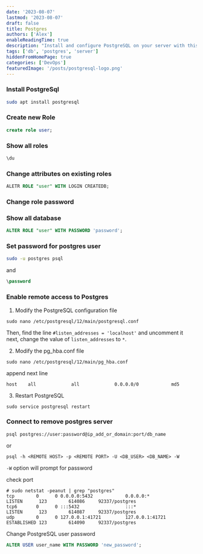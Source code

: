 ```yaml
---
date: '2023-08-07'
lastmod: '2023-08-07'
draft: false
title: Postgres
authors: ['Alex']
enableReadingTime: true
description: "Install and configure PostgreSQL on your server with this easy guide. Learn how to set up roles, databases, enable remote access, and secure your PostgreSQL instance."
tags: ['db', 'postgres', 'server']
hiddenFromHomePage: true
categories: ['DevOps']
featuredImage: '/posts/postgresql-logo.png'
---
```


### Install PostgreSql

```bash
sudo apt install postgresql
```

### Create new Role
```sql
create role user;
```
### Show all roles
```sql
\du
```

### Change attributes on existing roles
```sql
ALETR ROLE "user" WITH LOGIN CREATEDB;
```

### Change role password

### Show all database
```sql
ALTER ROLE "user" WITH PASSWORD 'password';
```


### Set password for postgres user
```bash
sudo -u postgres psql
```
and
```sql
\password
```

### Enable remote access to Postgres
1. Modify the PostgreSQL configuration file
```
sudo nano /etc/postgresql/12/main/postgresql.conf
```
Then, find the line `#listen_addresses = 'localhost'` and uncomment it 
next, change the value of `listen_addresses` to `*`.

2. Modify the pg_hba.conf file

```
sudo nano /etc/postgresql/12/main/pg_hba.conf
```
append next line
```
host    all             all             0.0.0.0/0            md5
```
3. Restart PostgreSQL
```
sudo service postgresql restart
```

### Connect to remove postgres server
```
psql postgres://user:password@ip_add_or_domain:port/db_name
```
or
```
psql -h <REMOTE HOST> -p <REMOTE PORT> -U <DB_USER> <DB_NAME> -W
```
`-W` option will prompt for password

check port
```
# sudo netstat -peanut | grep "postgres"
tcp        0      0 0.0.0.0:5432            0.0.0.0:*               LISTEN      123        614086     92337/postgres      
tcp6       0      0 :::5432                 :::*                    LISTEN      123        614087     92337/postgres      
udp        0      0 127.0.0.1:41721         127.0.0.1:41721         ESTABLISHED 123        614090     92337/postgres  
```
Change PostgreSQL user password
```sql
ALTER USER user_name WITH PASSWORD 'new_password';
```
